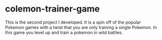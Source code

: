 # colemon-trainer-game
This is the second project I developed. It is a spin off of the popular Pokemon games with a twist that you are only training a single Pokemon. In this game you level up and train a pokemon in wild battles.
